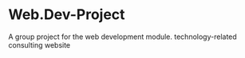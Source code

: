 # Web.Dev-Project
A group project for the web development module.  technology-related consulting website  
